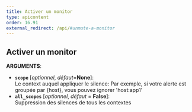 ```yaml
---
title: Activer un monitor
type: apicontent
order: 16.91
external_redirect: /api/#unmute-a-monitor
---
```


## Activer un monitor

**ARGUMENTS**:

* **`scope`** [*optionnel*, *défaut*=**None**]:  
    Le context auquel appliquer le silence:
    Par exemple, si votre alerte est groupée par {host}, vous pouvez ignorer 'host:app1'
* **`all_scopes`** [*optionnel*, *défaut* = **False**]:  
    Suppression des silences de tous les contextes

